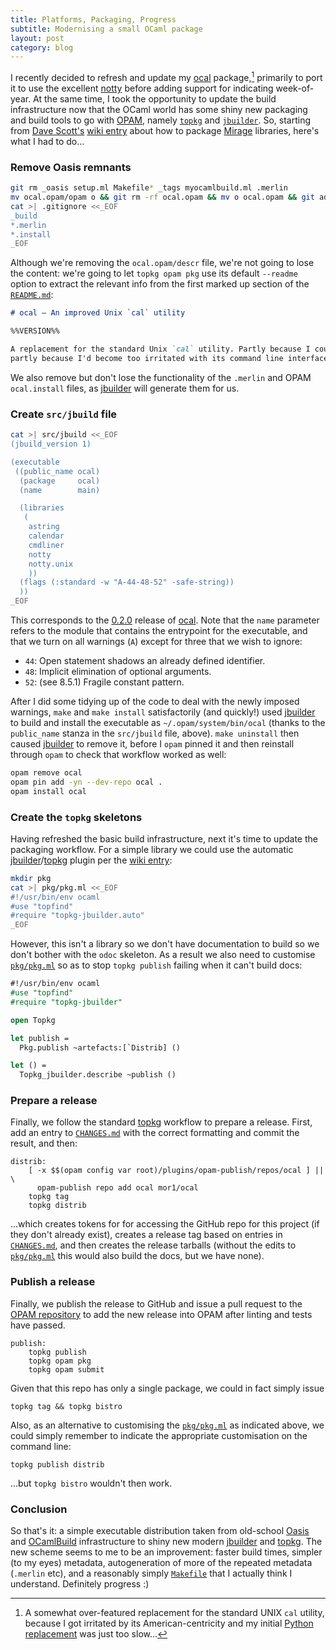 ```yaml
---
title: Platforms, Packaging, Progress
subtitle: Modernising a small OCaml package
layout: post
category: blog
---
```


I recently decided to refresh and update my [ocal] package,[^1] primarily to
port it to use the excellent [notty] before adding support for indicating
week-of-year. At the same time, I took the opportunity to update the build
infrastructure now that the OCaml world has some shiny new packaging and build
tools to go with [OPAM], namely [`topkg`] and [`jbuilder`]. So, starting
from [Dave Scott's][djs55] [wiki entry] about how to package [Mirage] libraries,
here's what I had to do...

[^1]: A somewhat over-featured replacement for the standard UNIX `cal` utility,
    because I got irritated by its American-centricity and my
    initial [Python replacement][py-cal] was just too slow...

[ocal]: https://github.com/mor1/ocal/
[OPAM]: https://github.com/ocaml/opam/
[`topkg`]: https://github.com/dbuenzli/topkg/
[`jbuilder`]: https://github.com/janestreet/jbuilder/
[topkg]: https://github.com/dbuenzli/topkg/
[jbuilder]: https://github.com/janestreet/jbuilder/
[djs55]: http://github.com/djs55/
[wiki entry]: https://mirage.io/wiki/packaging
[notty]: https://github.com/pqwy/notty/
[Mirage]: https://mirage.io/
[py-cal]: https://github.com/mor1/python-scripts/blob/master/cal.py


### Remove Oasis remnants

```bash
git rm _oasis setup.ml Makefile* _tags myocamlbuild.ml .merlin
mv ocal.opam/opam o && git rm -rf ocal.opam && mv o ocal.opam && git add ocal.opam
cat >| .gitignore <<_EOF
_build
*.merlin
*.install
_EOF
```

Although we're removing the `ocal.opam/descr` file, we're not going to lose the
content: we're going to let `topkg opam pkg` use its default `--readme` option
to extract the relevant info from the first marked up section of the
[`README.md`]:

```markdown
# ocal — An improved Unix `cal` utility

%%VERSION%%

A replacement for the standard Unix `cal` utility. Partly because I could,
partly because I'd become too irritated with its command line interface.
```

[`README.md`]: https://github.com/mor1/ocal/blob/0.2.0/README.md

We also remove but don't lose the functionality of the `.merlin` and OPAM
`ocal.install` files, as [jbuilder] will generate them for us.

### Create `src/jbuild` file

```bash
cat >| src/jbuild <<_EOF
(jbuild_version 1)

(executable
 ((public_name ocal)
  (package     ocal)
  (name        main)

  (libraries
   (
    astring
    calendar
    cmdliner
    notty
    notty.unix
    ))
  (flags (:standard -w "A-44-48-52" -safe-string))
  ))
_EOF
```

This corresponds to the [0.2.0](https://github.com/mor1/ocal/releases/tag/0.2.0)
release of [ocal]. Note that the `name` parameter refers to the module that
contains the entrypoint for the executable, and that we turn on all warnings
(`A`) except for three that we wish to ignore:

  * `44`: Open statement shadows an already defined identifier.
  * `48`: Implicit elimination of optional arguments.
  * `52`: (see 8.5.1) Fragile constant pattern.

After I did some tidying up of the code to deal with the newly imposed warnings,
`make` and `make install` satisfactorily (and quickly!) used [jbuilder] to
build and install the executable as `~/.opam/system/bin/ocal` (thanks to the
`public_name` stanza in the `src/jbuild` file, above). `make uninstall` then
caused [jbuilder] to remove it, before I `opam` pinned it and then reinstall
through `opam` to check that workflow worked as well:

```bash
opam remove ocal
opam pin add -yn --dev-repo ocal .
opam install ocal
```

### Create the `topkg` skeletons

Having refreshed the basic build infrastructure, next it's time to update the
packaging workflow. For a simple library we could use the automatic
[jbuilder]/[topkg] plugin per the [wiki entry]:

```bash
mkdir pkg
cat >| pkg/pkg.ml <<_EOF
#!/usr/bin/env ocaml
#use "topfind"
#require "topkg-jbuilder.auto"
_EOF
```

However, this isn't a library so we don't have documentation to build so we
don't bother with the `odoc` skeleton. As a result we also need to customise
[`pkg/pkg.ml`] so as to stop `topkg publish` failing when it can't build docs:

```ocaml
#!/usr/bin/env ocaml
#use "topfind"
#require "topkg-jbuilder"

open Topkg

let publish =
  Pkg.publish ~artefacts:[`Distrib] ()

let () =
  Topkg_jbuilder.describe ~publish ()
```

[`pkg/pkg.ml`]: https://github.com/mor1/ocal/blob/0.2.0/pkg/pkg.ml

### Prepare a release

Finally, we follow the standard [topkg] workflow to prepare a release. First,
add an entry to [`CHANGES.md`] with the correct formatting and commit the
result, and then:

```make
distrib:
	[ -x $$(opam config var root)/plugins/opam-publish/repos/ocal ] || \
	  opam-publish repo add ocal mor1/ocal
	topkg tag
	topkg distrib
```

...which creates tokens for for accessing the GitHub repo for this project (if
they don't already exist), creates a release tag based on entries in
[`CHANGES.md`], and then creates the release tarballs (without the edits to
[`pkg/pkg.ml`] this would also build the docs, but we have none).

### Publish a release

Finally, we publish the release to GitHub and issue a pull request to
the [OPAM repository][opam] to add the new release into OPAM after linting and
tests have passed.

```make
publish:
	topkg publish
	topkg opam pkg
	topkg opam submit
```

[opam]: https://github.com/ocaml/opam-repository/
[`CHANGES.md`]: https://github.com/mor1/ocal/blob/0.2.0/CHANGES.md

Given that this repo has only a single package, we could in fact simply issue

```
topkg tag && topkg bistro
```

Also, as an alternative to customising the [`pkg/pkg.ml`] as indicated above, we
could simply remember to indicate the appropriate customisation on the command
line:

```
topkg publish distrib
```

...but `topkg bistro` wouldn't then work.

### Conclusion

So that's it: a simple executable distribution taken from old-school [Oasis] and
[OCamlBuild] infrastructure to shiny new modern [jbuilder] and [topkg]. The new
scheme seems to me to be an improvement: faster build times, simpler (to my
eyes) metadata, autogeneration of more of the repeated metadata (`.merlin` etc),
and a reasonably simply [`Makefile`] that I actually think I understand.
Definitely progress :)

[Oasis]: http://oasis.forge.ocamlcore.org/
[OCamlBuild]: https://ocaml.org/learn/tutorials/ocamlbuild/
[`Makefile`]: https://github.com/mor1/ocal/blob/0.2.0/Makefile
